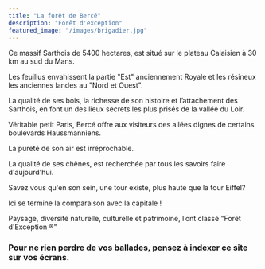 ```yaml
---
title: "La forêt de Bercé"
description: "Forêt d'exception"
featured_image: "/images/brigadier.jpg"
---
```


Ce massif Sarthois de 5400 hectares, est situé
sur le plateau Calaisien à 30 km au sud du Mans. 

Les feuillus envahissent la partie "Est" anciennement Royale
et les résineux les anciennes landes au "Nord et Ouest".

La qualité de ses bois, la richesse de son histoire 
et l’attachement des Sarthois, en font un des 
lieux secrets les plus prisés de la vallée du Loir.

Véritable petit Paris, Bercé offre aux visiteurs 
des allées dignes de certains boulevards Haussmanniens.

La pureté de son air est irréprochable.

La qualité de ses chênes, est recherchée par 
tous les savoirs faire d'aujourd'hui. 

Savez vous qu'en son sein, une tour existe,
plus haute que la tour Eiffel?

Ici se termine la comparaison avec la capitale !

Paysage, diversité naturelle, culturelle et 
patrimoine, l’ont classé "Forêt d'Exception ®"


### Pour ne rien perdre de vos ballades, pensez à indexer ce site sur vos écrans.
